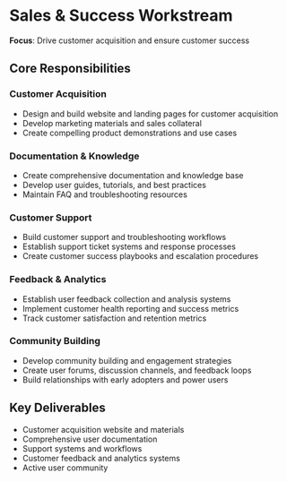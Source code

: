 # Sales & Success Workstream

**Focus**: Drive customer acquisition and ensure customer success

## Core Responsibilities

### Customer Acquisition
- Design and build website and landing pages for customer acquisition
- Develop marketing materials and sales collateral
- Create compelling product demonstrations and use cases

### Documentation & Knowledge
- Create comprehensive documentation and knowledge base
- Develop user guides, tutorials, and best practices
- Maintain FAQ and troubleshooting resources

### Customer Support
- Build customer support and troubleshooting workflows
- Establish support ticket systems and response processes
- Create customer success playbooks and escalation procedures

### Feedback & Analytics
- Establish user feedback collection and analysis systems
- Implement customer health reporting and success metrics
- Track customer satisfaction and retention metrics

### Community Building
- Develop community building and engagement strategies
- Create user forums, discussion channels, and feedback loops
- Build relationships with early adopters and power users

## Key Deliverables
- Customer acquisition website and materials
- Comprehensive user documentation
- Support systems and workflows
- Customer feedback and analytics systems
- Active user community
